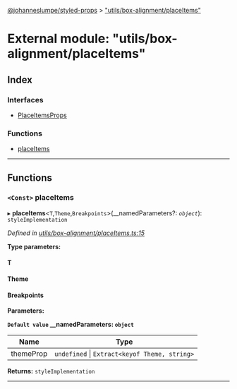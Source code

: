 [@johanneslumpe/styled-props](../README.md) > ["utils/box-alignment/placeItems"](../modules/_utils_box_alignment_placeitems_.md)

# External module: "utils/box-alignment/placeItems"

## Index

### Interfaces

* [PlaceItemsProps](../interfaces/_utils_box_alignment_placeitems_.placeitemsprops.md)

### Functions

* [placeItems](_utils_box_alignment_placeitems_.md#placeitems)

---

## Functions

<a id="placeitems"></a>

### `<Const>` placeItems

▸ **placeItems**<`T`,`Theme`,`Breakpoints`>(__namedParameters?: *`object`*): `styleImplementation`

*Defined in [utils/box-alignment/placeItems.ts:15](https://github.com/johanneslumpe/styled-props/blob/8e709f1/src/utils/box-alignment/placeItems.ts#L15)*

**Type parameters:**

#### T 
#### Theme 
#### Breakpoints 
**Parameters:**

**`Default value` __namedParameters: `object`**

| Name | Type |
| ------ | ------ |
| themeProp | `undefined` \| `Extract<keyof Theme, string>` |

**Returns:** `styleImplementation`

___

